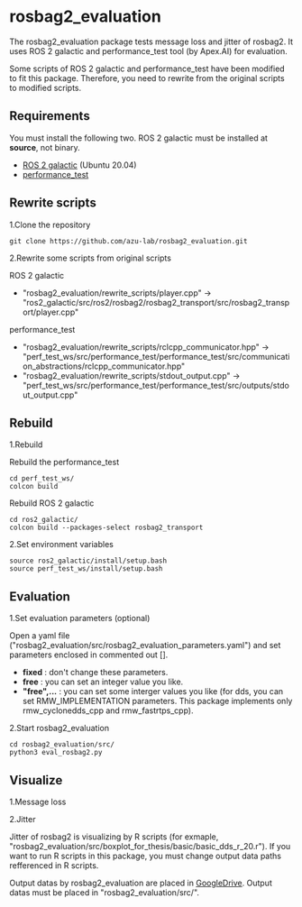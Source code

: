 # rosbag2_evaluation

The rosbag2_evaluation package tests message loss and jitter of rosbag2.
It uses ROS 2 galactic and performance_test tool (by Apex.AI) for evaluation.

Some scripts of ROS 2 galactic and performance_test have been modified to fit this package.
Therefore, you need to rewrite from the original scripts to modified scripts.

## Requirements

You must install the following two.
ROS 2 galactic must be installed at **source**, not binary.
- [ROS 2 galactic][1] (Ubuntu 20.04)
- [performance_test][2]

## Rewrite scripts

1.Clone the repository
```
git clone https://github.com/azu-lab/rosbag2_evaluation.git
```

2.Rewrite some scripts from original scripts

ROS 2 galactic
- "rosbag2_evaluation/rewrite_scripts/player.cpp" -> "ros2_galactic/src/ros2/rosbag2/rosbag2_transport/src/rosbag2_transport/player.cpp"

performance_test
- "rosbag2_evaluation/rewrite_scripts/rclcpp_communicator.hpp" -> "perf_test_ws/src/performance_test/performance_test/src/communication_abstractions/rclcpp_communicator.hpp"
- "rosbag2_evaluation/rewrite_scripts/stdout_output.cpp" -> "perf_test_ws/src/performance_test/performance_test/src/outputs/stdout_output.cpp"

## Rebuild

1.Rebuild

Rebuild the performance_test
```
cd perf_test_ws/
colcon build
```

Rebuild ROS 2 galactic
```
cd ros2_galactic/
colcon build --packages-select rosbag2_transport
```

2.Set environment variables
```
source ros2_galactic/install/setup.bash
source perf_test_ws/install/setup.bash
```

## Evaluation
1.Set evaluation parameters (optional)

Open a yaml file ("rosbag2_evaluation/src/rosbag2_evaluation_parameters.yaml") and set parameters enclosed in commented out [].
- **fixed** : don't change these parameters.
- **free** : you can set an integer value you like.
- **"free",...** : you can set some interger values you like (for dds, you can set RMW_IMPLEMENTATION parameters. This package implements only rmw_cyclonedds_cpp and rmw_fastrtps_cpp).
 
2.Start rosbag2_evaluation

```
cd rosbag2_evaluation/src/
python3 eval_rosbag2.py
```


## Visualize
1.Message loss

2.Jitter

Jitter of rosbag2 is visualizing by R scripts (for exmaple, "rosbag2_evaluation/src/boxplot_for_thesis/basic/basic_dds_r_20.r").
If you want to run R scripts in this package, you must change output data paths refferenced in R scripts.

Output datas by rosbag2_evaluation are placed in [GoogleDrive][3].
Output datas must be placed in "rosbag2_evaluation/src/".

[1]:https://docs.ros.org/en/galactic/Installation/Ubuntu-Development-Setup.html
[2]:https://gitlab.com/ApexAI/performance_test
[3]:https://drive.google.com/file/d/1rf3QdKASaFHtoBIjgvooUg3sdyv96l7A/view?usp=sharing
